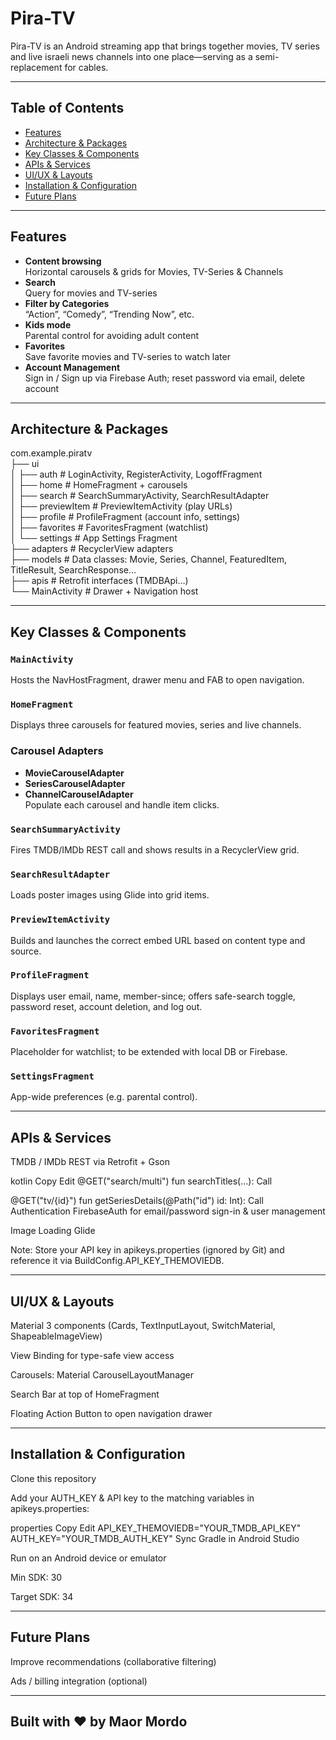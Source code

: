# Pira-TV

Pira-TV is an Android streaming app that brings together movies, TV series and live israeli news channels into one place—serving as a semi-replacement for cables.

---

## Table of Contents

- [Features](#features)  
- [Architecture & Packages](#architecture--packages)  
- [Key Classes & Components](#key-classes--components)  
- [APIs & Services](#apis--services)  
- [UI/UX & Layouts](#uiux--layouts)  
- [Installation & Configuration](#installation--configuration)  
- [Future Plans](#future-plans)  

---

## Features

- **Content browsing**  
  Horizontal carousels & grids for Movies, TV-Series & Channels  
- **Search**  
  Query for movies and TV-series  
- **Filter by Categories**  
  “Action”, “Comedy”, “Trending Now”, etc.  
- **Kids mode**  
  Parental control for avoiding adult content  
- **Favorites**  
  Save favorite movies and TV-series to watch later  
- **Account Management**  
  Sign in / Sign up via Firebase Auth; reset password via email, delete account  

---

## Architecture & Packages

com.example.piratv <br>
├── ui <br>
│ ├── auth # LoginActivity, RegisterActivity, LogoffFragment <br>
│ ├── home # HomeFragment + carousels <br>
│ ├── search # SearchSummaryActivity, SearchResultAdapter <br>
│ ├── previewItem # PreviewItemActivity (play URLs) <br>
│ ├── profile # ProfileFragment (account info, settings) <br>
│ ├── favorites # FavoritesFragment (watchlist) <br>
│ └── settings # App Settings Fragment <br>
├── adapters # RecyclerView adapters <br>
├── models # Data classes: Movie, Series, Channel, FeaturedItem, TitleResult, SearchResponse… <br>
├── apis # Retrofit interfaces (TMDBApi…) <br>
└── MainActivity # Drawer + Navigation host <br>

---

## Key Classes & Components

### `MainActivity`
Hosts the NavHostFragment, drawer menu and FAB to open navigation.

### `HomeFragment`
Displays three carousels for featured movies, series and live channels.

### Carousel Adapters
- **MovieCarouselAdapter**  
- **SeriesCarouselAdapter**  
- **ChannelCarouselAdapter**  
  Populate each carousel and handle item clicks.

### `SearchSummaryActivity`
Fires TMDB/IMDb REST call and shows results in a RecyclerView grid.

### `SearchResultAdapter`
Loads poster images using Glide into grid items.

### `PreviewItemActivity`
Builds and launches the correct embed URL based on content type and source.

### `ProfileFragment`
Displays user email, name, member-since; offers safe-search toggle, password reset, account deletion, and log out.

### `FavoritesFragment`
Placeholder for watchlist; to be extended with local DB or Firebase.

### `SettingsFragment`
App-wide preferences (e.g. parental control).

---

## APIs & Services
TMDB / IMDb REST via Retrofit + Gson

kotlin
Copy
Edit
@GET("search/multi")
fun searchTitles(...): Call<SearchResponse>

@GET("tv/{id}")
fun getSeriesDetails(@Path("id") id: Int): Call<SearchResponseTvSeries>
Authentication
FirebaseAuth for email/password sign-in & user management

Image Loading
Glide

Note: Store your API key in apikeys.properties (ignored by Git) and reference it via BuildConfig.API_KEY_THEMOVIEDB.

---

## UI/UX & Layouts
Material 3 components (Cards, TextInputLayout, SwitchMaterial, ShapeableImageView)

View Binding for type-safe view access

Carousels: Material CarouselLayoutManager

Search Bar at top of HomeFragment

Floating Action Button to open navigation drawer

---

## Installation & Configuration
Clone this repository

Add your AUTH_KEY & API key to the matching variables in apikeys.properties:

properties
Copy
Edit
API_KEY_THEMOVIEDB="YOUR_TMDB_API_KEY"
AUTH_KEY="YOUR_TMDB_AUTH_KEY"
Sync Gradle in Android Studio

Run on an Android device or emulator

Min SDK: 30

Target SDK: 34

---

## Future Plans

Improve recommendations (collaborative filtering)

Ads / billing integration (optional)

---

## Built with ❤️ by Maor Mordo

